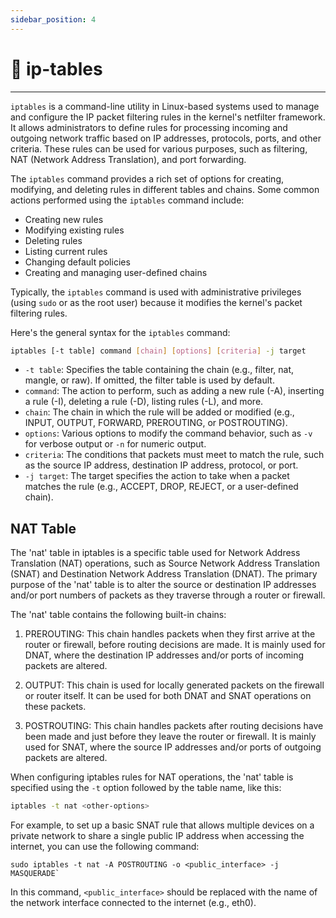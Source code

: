 ```yaml
---
sidebar_position: 4
---
```


#  ip-tables
___
`iptables` is a command-line utility in Linux-based systems used to manage and configure the IP packet filtering rules in the kernel's netfilter framework. It allows administrators to define rules for processing incoming and outgoing network traffic based on IP addresses, protocols, ports, and other criteria. These rules can be used for various purposes, such as filtering, NAT (Network Address Translation), and port forwarding.

The `iptables` command provides a rich set of options for creating, modifying, and deleting rules in different tables and chains. Some common actions performed using the `iptables` command include:

-   Creating new rules
-   Modifying existing rules
-   Deleting rules
-   Listing current rules
-   Changing default policies
-   Creating and managing user-defined chains

Typically, the `iptables` command is used with administrative privileges (using `sudo` or as the root user) because it modifies the kernel's packet filtering rules.

Here's the general syntax for the `iptables` command:

```bash
iptables [-t table] command [chain] [options] [criteria] -j target
```

-   `-t table`: Specifies the table containing the chain (e.g., filter, nat, mangle, or raw). If omitted, the filter table is used by default.
-   `command`: The action to perform, such as adding a new rule (-A), inserting a rule (-I), deleting a rule (-D), listing rules (-L), and more.
-   `chain`: The chain in which the rule will be added or modified (e.g., INPUT, OUTPUT, FORWARD, PREROUTING, or POSTROUTING).
-   `options`: Various options to modify the command behavior, such as `-v` for verbose output or `-n` for numeric output.
-   `criteria`: The conditions that packets must meet to match the rule, such as the source IP address, destination IP address, protocol, or port.
-   `-j target`: The target specifies the action to take when a packet matches the rule (e.g., ACCEPT, DROP, REJECT, or a user-defined chain).

## NAT Table

The 'nat' table in iptables is a specific table used for Network Address Translation (NAT) operations, such as Source Network Address Translation (SNAT) and Destination Network Address Translation (DNAT). The primary purpose of the 'nat' table is to alter the source or destination IP addresses and/or port numbers of packets as they traverse through a router or firewall.

The 'nat' table contains the following built-in chains:

1.  PREROUTING: This chain handles packets when they first arrive at the router or firewall, before routing decisions are made. It is mainly used for DNAT, where the destination IP addresses and/or ports of incoming packets are altered.
    
2.  OUTPUT: This chain is used for locally generated packets on the firewall or router itself. It can be used for both DNAT and SNAT operations on these packets.
    
3.  POSTROUTING: This chain handles packets after routing decisions have been made and just before they leave the router or firewall. It is mainly used for SNAT, where the source IP addresses and/or ports of outgoing packets are altered.
    

When configuring iptables rules for NAT operations, the 'nat' table is specified using the `-t` option followed by the table name, like this:
```bash
iptables -t nat <other-options>
```

For example, to set up a basic SNAT rule that allows multiple devices on a private network to share a single public IP address when accessing the internet, you can use the following command:

```
sudo iptables -t nat -A POSTROUTING -o <public_interface> -j MASQUERADE`
```


In this command, `<public_interface>` should be replaced with the name of the network interface connected to the internet (e.g., eth0).